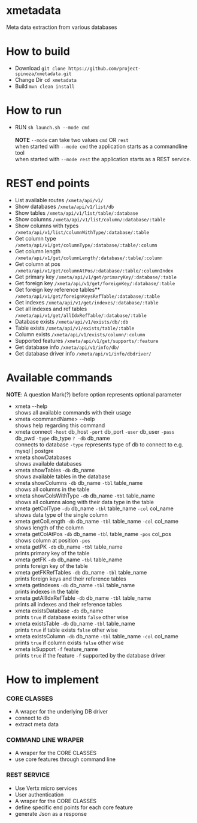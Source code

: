 # xmetadata
Meta data extraction from various databases

# How to build
 * Download `git clone https://github.com/project-spinoza/xmetadata.git`
 * Change Dir `cd xmetadata`
 * Build `mvn clean install`
 
# How to run
  * RUN `sh launch.sh --mode cmd`<br><br>
  **NOTE** `--mode` can take two values `cmd` OR `rest`<br>
when started with `--mode cmd` the application starts as a commandline tool<br>
when started with `--mode rest` the application starts as a REST service.

# REST end points
  * List available routes   `/xmeta/api/v1/`
  * Show databases   `/xmeta/api/v1/list/db`
  * Show tables   `/xmeta/api/v1/list/table/:database`
  * Show columns `/xmeta/api/v1/list/column/:database/:table`
  * Show columns with types `/xmeta/api/v1/list/columnWithType/:database/:table`
  * Get column type `/xmeta/api/v1/get/columnType/:database/:table/:column`
  * Get column length `/xmeta/api/v1/get/columnLength/:database/:table/:column`
  * Get column at pos `/xmeta/api/v1/get/columnAtPos/:database/:table/:columnIndex`
  * Get primary key `/xmeta/api/v1/get/primaryKey/:database/:table`
  * Get foreign key `/xmeta/api/v1/get/foreignKey/:database/:table`
  * Get foreign key reference tables** `/xmeta/api/v1/get/foreignKeysRefTable/:database/:table`
  * Get indexes `/xmeta/api/v1/get/indexes/:database/:table`
  * Get all indexes and ref tables `/xmeta/api/v1/get/allIdxRefTable/:database/:table`
  * Database exists `/xmeta/api/v1/exists/db/:db`
  * Table exists `/xmeta/api/v1/exists/table/:table`
  * Column exists `/xmeta/api/v1/exists/column/:column`
  * Supported features `/xmeta/api/v1/get/supports/:feature`
  * Get database info `/xmeta/api/v1/info/db/`
  * Get database driver info `/xmeta/api/v1/info/dbdriver/`

# Available commands
  **NOTE**: A question Mark(?) before option represents optional parameter
  * xmeta --help<br>
    shows all available commands with their usage
  * xmeta \<commandName\> --help<br>
    shows help regarding this command
  * xmeta connect `-host` db_host `-port` db_port `-user` db_user `-pass` db_pwd `-type` db_type `? -db` db_name<br>
    connects to database `-type` represents type of db to connect to e.g. mysql | postgre
  * xmeta showDatabases <br>
    shows available databases
  * xmeta showTables `-db` db_name<br>
    shows available tables in the database
  * xmeta showColumns `-db` db_name `-tbl` table_name<br>
    shows all columns in the table
  * xmeta showColsWithType `-db` db_name `-tbl` table_name<br>
    shows all columns along with their data type in the table
  * xmeta getColType `-db` db_name `-tbl` table_name `-col` col_name<br>
    shows data type of the single column
  * xmeta getColLength `-db` db_name `-tbl` table_name `-col` col_name<br>
    shows length of the column
  * xmeta getColAtPos `-db` db_name `-tbl` table_name `-pos` col_pos<br>
    shows column at position `-pos`
  * xmeta getPK `-db` db_name `-tbl` table_name<br>
    prints primary key of the table
  * xmeta getFK `-db` db_name `-tbl` table_name<br>
    prints foreign key of the table
  * xmeta getFKRefTables `-db` db_name `-tbl` table_name<br>
    prints foreign keys and their reference tables
  * xmeta getIndexes `-db` db_name `-tbl` table_name<br>
   prints indexes in the table
  * xmeta getAllIdxRefTable `-db` db_name `-tbl` table_name<br>
   prints all indexes and their reference tables
  * xmeta existsDatabase `-db` db_name<br>
    prints `true` if database exists `false` other wise
  * xmeta existsTable `-db` db_name `-tbl` table_name<br>
    prints `true` if table exists `false` other wise
  * xmeta existsColumn `-db` db_name `-tbl` table_name `-col` col_name<br>
    prints `true` if column exists `false` other wise
  * xmeta isSupport `-f` feature_name<br>
    prints `true` if the feature `-f` supported by the database driver

# How to implement

### CORE CLASSES
  * A wraper for the underlying DB driver
  * connect to db
  * extract meta data
 
### COMMAND LINE WRAPER
 * A wraper for the CORE CLASSES
 * use core features through command line

### REST SERVICE
 * Use Vertx micro services
 * User authentication
 * A wraper for the CORE CLASSES
 * define specific end points for each core feature
 * generate Json as a response

